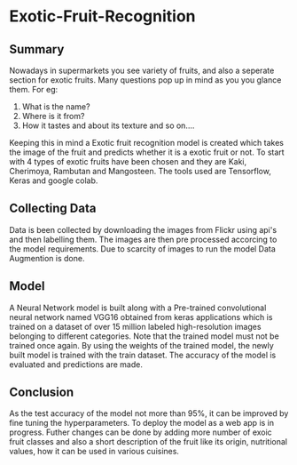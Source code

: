 # Exotic-Fruit-Recognition
## Summary
Nowadays in supermarkets you see variety of fruits, and also a seperate section for exotic fruits. Many questions pop up in mind as you you glance them. For eg:
  1. What is the name?
  2. Where is it from?
  3. How it tastes and about its texture and so on....

Keeping this in mind a Exotic fruit recognition model is created which takes the image of the fruit and predicts whether it is a exotic fruit or not. To start with 4 types of exotic fruits have been chosen and they are Kaki, Cherimoya, Rambutan and Mangosteen. The tools used are Tensorflow, Keras and google colab.

## Collecting Data
Data is been collected by downloading the images from Flickr using api's and then labelling them. The images are then pre processed accorcing to the model requirements. Due to scarcity of images to run the model Data Augmention is done.

## Model
A Neural Network model is built along with a Pre-trained convolutional neural network named VGG16 obtained from keras applications which is trained on a dataset of over 15 million labeled high-resolution images belonging to different categories. Note that the trained model must not be trained once again. By using the weights of the trained model, the newly built model is trained with the train dataset. The accuracy of the model is evaluated and predictions are made. 

## Conclusion
As the test accuracy of the model not more than 95%, it can be improved by fine tuning the hyperparameters. To deploy the model as a web app is in progress.
Futher changes can be done by adding more number of exoic fruit classes and also a short description of the fruit like its origin, nutritional values, how it can be used in various cuisines.


